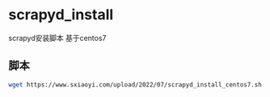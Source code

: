 # scrapyd_install
scrapyd安装脚本
基于centos7
## 脚本
```bash
wget https://www.sxiaoyi.com/upload/2022/07/scrapyd_install_centos7.sh && bash scrapyd_install_centos7.sh
```
